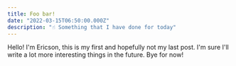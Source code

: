 ```yaml
---
title: Foo bar!
date: "2022-03-15T06:50:00.000Z"
description: "☝️ Something that I have done for today"
---
```


Hello! I'm Ericson, this is my first and hopefully not my last post. 
I'm sure I'll write a lot more interesting things in the future.
Bye for now!